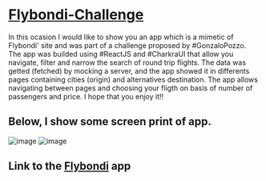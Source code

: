 # [Flybondi-Challenge](https://648da97abb4a66023e46af0d--gregarious-squirrel-c9c8ac.netlify.app/)
In this ocasion I would like to show you an app which is a mimetic of Flybondi' site and was part of a challenge proposed by #GonzaloPozzo. The app was builded using #ReactJS and #CharkraUI that allow you navigate, filter and narrow the search of round trip flights. The data was getted (fetched) by mocking a server, and the app showed it in differents pages containing cities (origin) and alternatives destination. The app allows  navigating between pages and  choosing your fligth on basis of number of passengers and price. I hope that you enjoy it!!
 
## Below, I show some screen print of app. 
![image](https://user-images.githubusercontent.com/78646102/222985900-77f0d7ba-93af-4402-931b-f43475ae4b44.png)
![image](https://user-images.githubusercontent.com/78646102/222985995-14765e22-06c6-417e-bd60-c66e445b1717.png)

## Link to the [Flybondi](https://648da97abb4a66023e46af0d--gregarious-squirrel-c9c8ac.netlify.app/) app 



